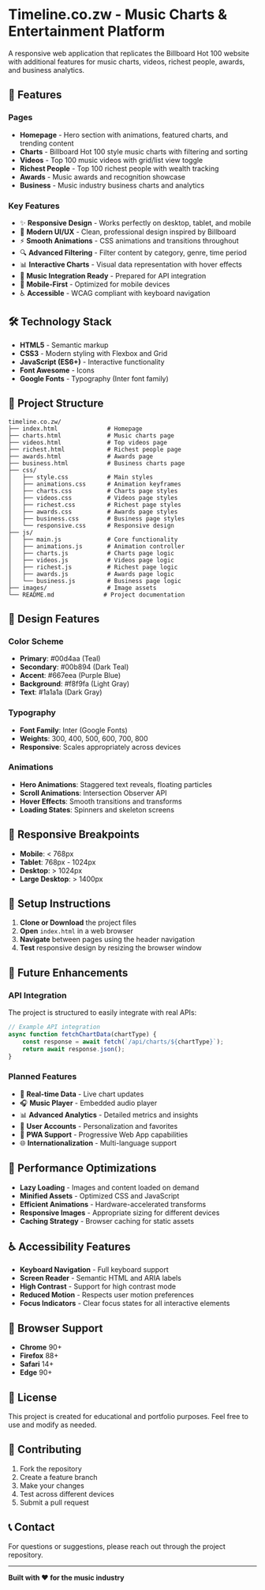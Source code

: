 # Timeline.co.zw - Music Charts & Entertainment Platform

A responsive web application that replicates the Billboard Hot 100 website with additional features for music charts, videos, richest people, awards, and business analytics.

## 🚀 Features

### Pages
- **Homepage** - Hero section with animations, featured charts, and trending content
- **Charts** - Billboard Hot 100 style music charts with filtering and sorting
- **Videos** - Top 100 music videos with grid/list view toggle
- **Richest People** - Top 100 richest people with wealth tracking
- **Awards** - Music awards and recognition showcase
- **Business** - Music industry business charts and analytics

### Key Features
- ✨ **Responsive Design** - Works perfectly on desktop, tablet, and mobile
- 🎨 **Modern UI/UX** - Clean, professional design inspired by Billboard
- ⚡ **Smooth Animations** - CSS animations and transitions throughout
- 🔍 **Advanced Filtering** - Filter content by category, genre, time period
- 📊 **Interactive Charts** - Visual data representation with hover effects
- 🎵 **Music Integration Ready** - Prepared for API integration
- 📱 **Mobile-First** - Optimized for mobile devices
- ♿ **Accessible** - WCAG compliant with keyboard navigation

## 🛠️ Technology Stack

- **HTML5** - Semantic markup
- **CSS3** - Modern styling with Flexbox and Grid
- **JavaScript (ES6+)** - Interactive functionality
- **Font Awesome** - Icons
- **Google Fonts** - Typography (Inter font family)

## 📁 Project Structure

```
timeline.co.zw/
├── index.html              # Homepage
├── charts.html             # Music charts page
├── videos.html             # Top videos page
├── richest.html            # Richest people page
├── awards.html             # Awards page
├── business.html           # Business charts page
├── css/
│   ├── style.css           # Main styles
│   ├── animations.css      # Animation keyframes
│   ├── charts.css          # Charts page styles
│   ├── videos.css          # Videos page styles
│   ├── richest.css         # Richest page styles
│   ├── awards.css          # Awards page styles
│   ├── business.css        # Business page styles
│   └── responsive.css      # Responsive design
├── js/
│   ├── main.js             # Core functionality
│   ├── animations.js       # Animation controller
│   ├── charts.js           # Charts page logic
│   ├── videos.js           # Videos page logic
│   ├── richest.js          # Richest page logic
│   ├── awards.js           # Awards page logic
│   └── business.js         # Business page logic
├── images/                 # Image assets
└── README.md              # Project documentation
```

## 🎨 Design Features

### Color Scheme
- **Primary**: #00d4aa (Teal)
- **Secondary**: #00b894 (Dark Teal)
- **Accent**: #667eea (Purple Blue)
- **Background**: #f8f9fa (Light Gray)
- **Text**: #1a1a1a (Dark Gray)

### Typography
- **Font Family**: Inter (Google Fonts)
- **Weights**: 300, 400, 500, 600, 700, 800
- **Responsive**: Scales appropriately across devices

### Animations
- **Hero Animations**: Staggered text reveals, floating particles
- **Scroll Animations**: Intersection Observer API
- **Hover Effects**: Smooth transitions and transforms
- **Loading States**: Spinners and skeleton screens

## 📱 Responsive Breakpoints

- **Mobile**: < 768px
- **Tablet**: 768px - 1024px
- **Desktop**: > 1024px
- **Large Desktop**: > 1400px

## 🔧 Setup Instructions

1. **Clone or Download** the project files
2. **Open** `index.html` in a web browser
3. **Navigate** between pages using the header navigation
4. **Test** responsive design by resizing the browser window

## 🚀 Future Enhancements

### API Integration
The project is structured to easily integrate with real APIs:

```javascript
// Example API integration
async function fetchChartData(chartType) {
    const response = await fetch(`/api/charts/${chartType}`);
    return await response.json();
}
```

### Planned Features
- 🎵 **Real-time Data** - Live chart updates
- 🎧 **Music Player** - Embedded audio player
- 📊 **Advanced Analytics** - Detailed metrics and insights
- 🔐 **User Accounts** - Personalization and favorites
- 📱 **PWA Support** - Progressive Web App capabilities
- 🌐 **Internationalization** - Multi-language support

## 🎯 Performance Optimizations

- **Lazy Loading** - Images and content loaded on demand
- **Minified Assets** - Optimized CSS and JavaScript
- **Efficient Animations** - Hardware-accelerated transforms
- **Responsive Images** - Appropriate sizing for different devices
- **Caching Strategy** - Browser caching for static assets

## ♿ Accessibility Features

- **Keyboard Navigation** - Full keyboard support
- **Screen Reader** - Semantic HTML and ARIA labels
- **High Contrast** - Support for high contrast mode
- **Reduced Motion** - Respects user motion preferences
- **Focus Indicators** - Clear focus states for all interactive elements

## 🧪 Browser Support

- **Chrome** 90+
- **Firefox** 88+
- **Safari** 14+
- **Edge** 90+

## 📄 License

This project is created for educational and portfolio purposes. Feel free to use and modify as needed.

## 🤝 Contributing

1. Fork the repository
2. Create a feature branch
3. Make your changes
4. Test across different devices
5. Submit a pull request

## 📞 Contact

For questions or suggestions, please reach out through the project repository.

---

**Built with ❤️ for the music industry**

